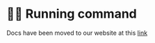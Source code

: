 # 🏃‍♂️ Running command

Docs have been moved to our website at this [link](https://tomatophp.com/en/open-source/filament-artisan)
